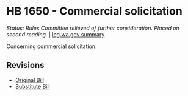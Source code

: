 # HB 1650 - Commercial solicitation
*Status: Rules Committee relieved of further consideration.  Placed on second reading.* | [leg.wa.gov summary](https://app.leg.wa.gov/billsummary?BillNumber=1650&Year=2021)

Concerning commercial solicitation. 

## Revisions
* [Original Bill](1/)
* [Substitute Bill](S/)